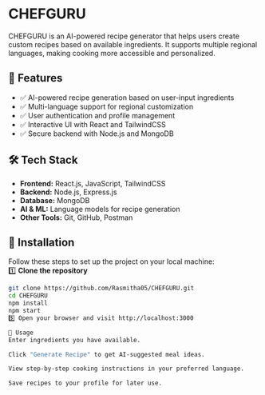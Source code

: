 # CHEFGURU  
CHEFGURU is an AI-powered recipe generator that helps users create custom recipes based on available ingredients. It supports multiple regional languages, making cooking more accessible and personalized.  

## 🌟 Features  
- ✅ AI-powered recipe generation based on user-input ingredients  
- ✅ Multi-language support for regional customization  
- ✅ User authentication and profile management  
- ✅ Interactive UI with React and TailwindCSS  
- ✅ Secure backend with Node.js and MongoDB  

## 🛠️ Tech Stack  
- **Frontend:** React.js, JavaScript, TailwindCSS  
- **Backend:** Node.js, Express.js  
- **Database:** MongoDB  
- **AI & ML:** Language models for recipe generation  
- **Other Tools:** Git, GitHub, Postman  

## 🚀 Installation  
Follow these steps to set up the project on your local machine:  
1️⃣ **Clone the repository**  
```bash
git clone https://github.com/Rasmitha05/CHEFGURU.git
cd CHEFGURU
npm install
npm start
5️⃣ Open your browser and visit http://localhost:3000

📌 Usage
Enter ingredients you have available.

Click "Generate Recipe" to get AI-suggested meal ideas.

View step-by-step cooking instructions in your preferred language.

Save recipes to your profile for later use.
